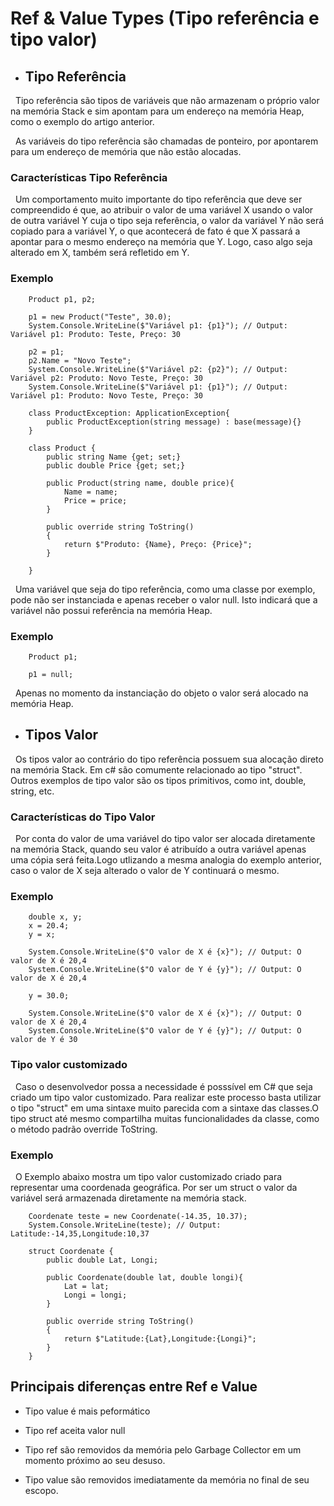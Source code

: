 # Ref & Value Types (Tipo referência e tipo valor)

* ## Tipo Referência

&nbsp; Tipo referência são tipos de variáveis que não armazenam o próprio valor na memória Stack e sim apontam para um endereço na memória Heap, como o exemplo do artigo anterior.

&nbsp; As variáveis do tipo referência são chamadas de ponteiro, por apontarem para um endereço de memória que não estão alocadas. 

### Características Tipo Referência

&nbsp; Um comportamento muito importante do tipo referência que deve ser compreendido é que, ao atribuir o valor de uma variável X usando o valor de outra variável Y cuja o tipo seja referência, o valor da variável Y não será copiado para a variável Y, o que acontecerá de fato é que X passará a apontar para o mesmo endereço na memória que Y. Logo, caso algo seja alterado em X, também será refletido em Y.

### Exemplo

```
    Product p1, p2;

    p1 = new Product("Teste", 30.0);
    System.Console.WriteLine($"Variável p1: {p1}"); // Output: Variável p1: Produto: Teste, Preço: 30

    p2 = p1;
    p2.Name = "Novo Teste";
    System.Console.WriteLine($"Variável p2: {p2}"); // Output: Variável p2: Produto: Novo Teste, Preço: 30
    System.Console.WriteLine($"Variável p1: {p1}"); // Output: Variável p1: Produto: Novo Teste, Preço: 30

    class ProductException: ApplicationException{
        public ProductException(string message) : base(message){}
    }

    class Product {
        public string Name {get; set;}
        public double Price {get; set;}

        public Product(string name, double price){
            Name = name;
            Price = price;
        }

        public override string ToString()
        {
            return $"Produto: {Name}, Preço: {Price}";
        }

    }

```

&nbsp; Uma variável que seja do tipo referência, como uma classe por exemplo, pode não ser instanciada e apenas receber o valor null. Isto indicará que a variável não possui referência na memória Heap.

### Exemplo

```
    Product p1;

    p1 = null;
```

&nbsp; Apenas no momento da instanciação do objeto o valor será alocado na memória Heap.


* ## Tipos Valor

&nbsp; Os tipos valor ao contrário do tipo referência possuem sua alocação direto na memória Stack. Em c# são comumente relacionado ao tipo "struct". Outros exemplos de tipo valor são os tipos primitivos, como int, double, string, etc.

### Características do Tipo Valor

&nbsp; Por conta do valor de uma variável do tipo valor ser alocada diretamente na memória Stack, quando seu valor é atribuído a outra variável apenas uma cópia será feita.Logo utlizando a mesma analogia do exemplo anterior, caso o valor de X seja alterado o valor de Y continuará o mesmo.

### Exemplo

```
    double x, y;
    x = 20.4;
    y = x;

    System.Console.WriteLine($"O valor de X é {x}"); // Output: O valor de X é 20,4
    System.Console.WriteLine($"O valor de Y é {y}"); // Output: O valor de X é 20,4

    y = 30.0;

    System.Console.WriteLine($"O valor de X é {x}"); // Output: O valor de X é 20,4
    System.Console.WriteLine($"O valor de Y é {y}"); // Output: O valor de Y é 30
```

### Tipo valor customizado

&nbsp; Caso o desenvolvedor possa a necessidade é posssível em C# que seja criado um tipo valor customizado. Para realizar este processo basta utilizar o tipo "struct" em uma sintaxe muito parecida com a sintaxe das classes.O tipo struct até mesmo compartilha muitas funcionalidades da classe, como o método padrão override ToString. 

### Exemplo

&nbsp; O Exemplo abaixo mostra um tipo valor customizado criado para representar uma coordenada geográfica. Por ser um struct o valor da variável será armazenada diretamente na memória stack.

```
    Coordenate teste = new Coordenate(-14.35, 10.37);
    System.Console.WriteLine(teste); // Output: Latitude:-14,35,Longitude:10,37

    struct Coordenate {
        public double Lat, Longi;

        public Coordenate(double lat, double longi){
            Lat = lat;
            Longi = longi; 
        }

        public override string ToString()
        {
            return $"Latitude:{Lat},Longitude:{Longi}";
        }
    }
```

## Principais diferenças entre Ref e Value

- Tipo value é mais peformático

- Tipo ref aceita valor null

- Tipo ref são removidos da memória pelo Garbage Collector em um momento próximo ao seu desuso.

- Tipo value são removidos imediatamente da memória no final de seu escopo.